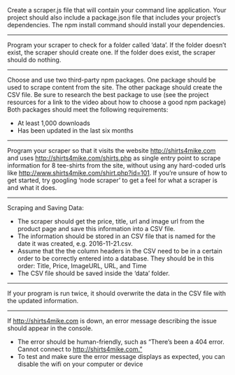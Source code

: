 Create a scraper.js file that will contain your command line application. Your project should also include a package.json file that includes your project’s dependencies. The npm install command should install your dependencies.
***
Program your scraper to check for a folder called ‘data’. If the folder doesn’t exist, the scraper should create one. If the folder does exist, the scraper should do nothing.
***
Choose and use two third-party npm packages. One package should be used to scrape content from the site. The other package should create the CSV file. Be sure to research the best package to use (see the project resources for a link to the video about how to choose a good npm package) Both packages should meet the following requirements:
- At least 1,000 downloads
- Has been updated in the last six months
***
Program your scraper so that it visits the website http://shirts4mike.com and uses http://shirts4mike.com/shirts.php as single entry point to scrape information for 8 tee-shirts from the site, without using any hard-coded urls like http://www.shirts4mike.com/shirt.php?id=101. If you’re unsure of how to get started, try googling ‘node scraper’ to get a feel for what a scraper is and what it does.
***
Scraping and Saving Data:
- The scraper should get the price, title, url and image url from the product page and save this information into a CSV file.
- The information should be stored in an CSV file that is named for the date it was created, e.g. 2016-11-21.csv.
- Assume that the the column headers in the CSV need to be in a certain order to be correctly entered into a database. They should be in this order: Title, Price, ImageURL, URL, and Time
- The CSV file should be saved inside the ‘data’ folder.
***
If your program is run twice, it should overwrite the data in the CSV file with the updated information.
***
If http://shirts4mike.com is down, an error message describing the issue should appear in the console.
- The error should be human-friendly, such as “There’s been a 404 error. Cannot connect to http://shirts4mike.com.”
- To test and make sure the error message displays as expected, you can disable the wifi on your computer or device